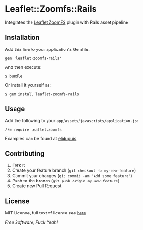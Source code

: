 # Leaflet::Zoomfs::Rails

Integrates the [Leaflet ZoomFS] plugin with Rails asset pipeline

## Installation

Add this line to your application's Gemfile:

    gem 'leaflet-zoomfs-rails'

And then execute:

    $ bundle

Or install it yourself as:

    $ gem install leaflet-zoomfs-rails

## Usage

Add the following to your `app/assets/javascripts/application.js`:

    //= require leaflet.zoomfs    
    
Examples can be found at [elidupuis]

## Contributing

1. Fork it
2. Create your feature branch (`git checkout -b my-new-feature`)
3. Commit your changes (`git commit -am 'Add some feature'`)
4. Push to the branch (`git push origin my-new-feature`)
5. Create new Pull Request

## License
MIT License, full text of license see [here][License]

*Free Software, Fuck Yeah!*

[License]: https://github.com/kendrikat/leaflet-zoomfs-rails/blob/master/LICENSE.txt "LICENSE"
[Leaflet ZoomFS]: https://github.com/elidupuis/leaflet.zoomfs
[elidupuis]: https://github.com/elidupuis/leaflet.zoomfs
